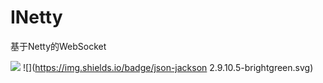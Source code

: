 # INetty
基于Netty的WebSocket

![](https://img.shields.io/badge/frame-Netty%204.1.42.Final-brightgreen.svg) 
![](https://img.shields.io/badge/json-jackson 2.9.10.5-brightgreen.svg)
